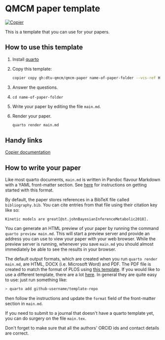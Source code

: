 # QMCM paper template

[![Copier](https://img.shields.io/endpoint?url=https://raw.githubusercontent.com/copier-org/copier/master/img/badge/badge-grayscale-inverted-border-orange.json)](https://github.com/copier-org/copier)

This is a template that you can use for your papers.

## How to use this template

1. Install [quarto](https://quarto.org/docs/get-started/)
2. Copy this template: 

   ```sh
   copier copy gh:dtu-qmcm/qmcm-paper name-of-paper-folder --vcs-ref HEAD
   ```
3. Answer the questions.
4. `cd name-of-paper-folder`
5. Write your paper by editing the file `main.md`. 
6. Render your paper.

   ```sh
   quarto render main.md
   ```

## Handy links

[Copier documentation](https://copier.readthedocs.io/en/stable/)

## How to write your paper

Like most quarto documents, `main.md` is written in Pandoc flavour Markdown with a YAML front-matter section. See [here](https://quarto.org/docs/authoring/markdown-basics.html) for instructions on getting started with this format.

By default, the paper stores references in a BibTeX file called `bibliography.bib`. You can cite entries from that file using their citation key like so:

```
Kinetic models are great[@st.johnBayesianInferenceMetabolic2018].
```

You can generate an HTML preview of your paper by running the command `quarto preview main.md`. This will start a preview server and provide an address you can use to view your paper with your web browser. While the preview server is running, whenever you save `main.md` you should almost immediately be able to see the results in your browser.

The default output formats, which are created when you run `quarto render main.md`, are HTML, DOCX (i.e. Microsoft Word) and PDF. The PDF file is created to match the format of PLOS using [this template](https://github.com/quarto-journals/plos). If you would like to use a different template, there are a lot [here](https://quarto.org/docs/extensions/listing-journals.html). In general they are quite easy to use: just run something like:

```sh
> quarto add github-username/template-repo
```

then follow the instructions and update the `format` field of the front-matter section in `main.md`.

If you need to submit to a journal that doesn't have a quarto template yet, you can do surgery on the file `main.tex`.

Don't forget to make sure that all the authors' ORCID ids and contact details are correct.

